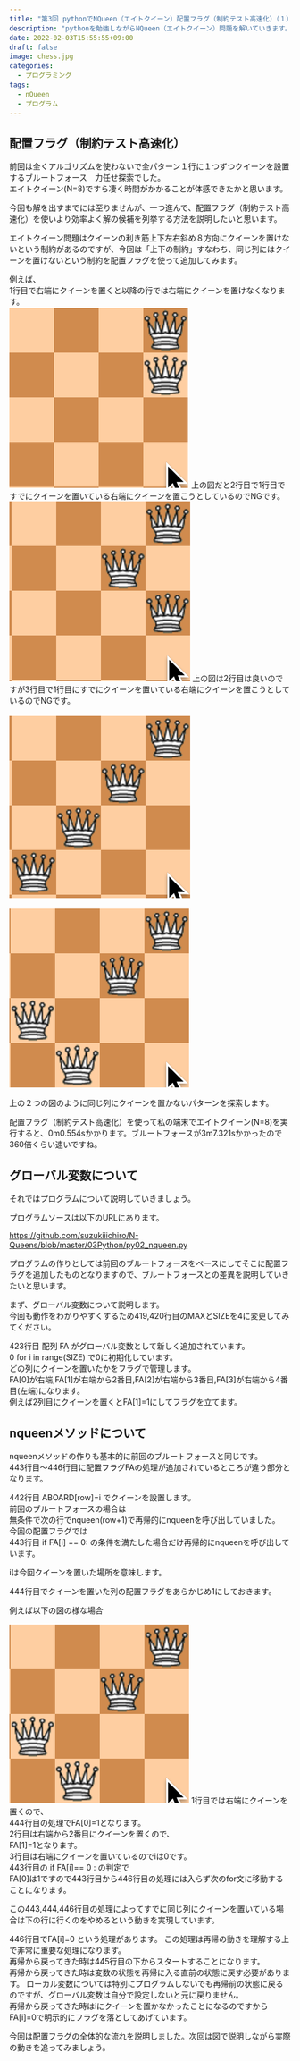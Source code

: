 ```yaml
---
title: "第3回 pythonでNQueen（エイトクイーン）配置フラグ（制約テスト高速化）（１）"
description: "pythonを勉強しながらNQueen（エイトクイーン）問題を解いていきます。今回は第３回目。今回は配置フラグ（制約テスト高速化）について説明します。" 
date: 2022-02-03T15:55:55+09:00
draft: false 
image: chess.jpg
categories:
  - プログラミング
tags:
  - nQueen 
  - プログラム
---
```

## 配置フラグ（制約テスト高速化） 
 前回は全くアルゴリズムを使わないで全パターン１行に１つずつクイーンを設置するブルートフォース　力任せ探索でした。  
エイトクイーン(N=8)ですら凄く時間がかかることが体感できたかと思います。  

今回も解を出すまでには至りませんが、一つ進んで、配置フラグ（制約テスト高速化）を使いより効率よく解の候補を列挙する方法を説明したいと思います。  

エイトクイーン問題はクイーンの利き筋上下左右斜め８方向にクイーンを置けないという制約があるのですが、今回は「上下の制約」すなわち、同じ列にはクイーンを置けないという制約を配置フラグを使って追加してみます。  

例えば、  
1行目で右端にクイーンを置くと以降の行では右端にクイーンを置けなくなります。  
 ![図](q2.png "図")
上の図だと2行目で1行目ですでにクイーンを置いている右端にクイーンを置こうとしているのでNGです。  
 ![図](q4.png "図")
上の図は2行目は良いのですが3行目で1行目にすでにクイーンを置いている右端にクイーンを置こうとしているのでNGです。  

 ![図](q10.png "図")

 ![図](q14.png "図")

上の２つの図のように同じ列にクイーンを置かないパターンを探索します。  

配置フラグ（制約テスト高速化）を使って私の端末でエイトクイーン(N=8)を実行すると、0m0.554sかかります。ブルートフォースが3m7.321sかかったので360倍くらい速いですね。  

## グローバル変数について
それではプログラムについて説明していきましょう。  

プログラムソースは以下のURLにあります。  

https://github.com/suzukiiichiro/N-Queens/blob/master/03Python/py02_nqueen.py

プログラムの作りとしては前回のブルートフォースをベースにしてそこに配置フラグを追加したものとなりますので、ブルートフォースとの差異を説明していきたいと思います。  

まず、グローバル変数について説明します。  
今回も動作をわかりやすくするため419,420行目のMAXとSIZEを4に変更してみてください。  

423行目 配列 FA がグローバル変数として新しく追加されています。  
0 for i in range(SIZE) で0に初期化しています。  
どの列にクイーンを置いたかをフラグで管理します。  
FA[0]が右端,FA[1]が右端から2番目,FA[2]が右端から3番目,FA[3]が右端から4番目(左端)になります。  
例えば2列目にクイーンを置くとFA[1]=1にしてフラグを立てます。  

## nqueenメソッドについて
nqueenメソッドの作りも基本的に前回のブルートフォースと同じです。  
443行目〜446行目に配置フラグFAの処理が追加されているところが違う部分となります。  

442行目 ABOARD[row]=i でクイーンを設置します。  
前回のブルートフォースの場合は  
無条件で次の行でnqueen(row+1)で再帰的にnqueenを呼び出していました。    
今回の配置フラグでは  
443行目 if FA[i] == 0: の条件を満たした場合だけ再帰的にnqueenを呼び出しています。  

iは今回クイーンを置いた場所を意味します。  

444行目でクイーンを置いた列の配置フラグをあらかじめ1にしておきます。  

例えば以下の図の様な場合  

 ![図](q14.png "図")
1行目では右端にクイーンを置くので、  
444行目の処理でFA[0]=1となります。  
2行目は右端から2番目にクイーンを置くので、  
FA[1]=1となります。  
3行目は右端にクイーンを置いているのでiは0です。  
443行目の if FA[i]== 0 : の判定で  
FA[0]は1ですので443行目から446行目の処理には入らず次のfor文に移動することになります。  

この443,444,446行目の処理によってすでに同じ列にクイーンを置いている場合は下の行に行くのをやめるという動きを実現しています。  


446行目でFA[i]=0 という処理があります。
この処理は再帰の動きを理解する上で非常に重要な処理になります。  
再帰から戻ってきた時は445行目の下からスタートすることになります。  
再帰から戻ってきた時は変数の状態を再帰に入る直前の状態に戻す必要があります。
ローカル変数については特別にプログラムしないでも再帰前の状態に戻るのですが、グローバル変数は自分で設定しないと元に戻りません。  
再帰から戻ってきた時はiにクイーンを置かなかったことになるのですから  
FA[i]=0で明示的にフラグを落としてあげています。  

今回は配置フラグの全体的な流れを説明しました。次回は図で説明しながら実際の動きを追ってみましょう。  











